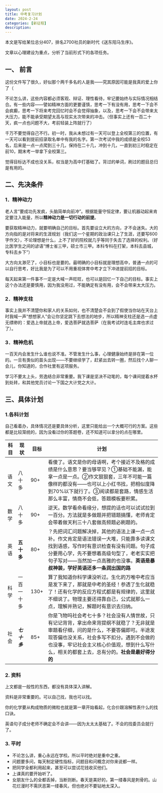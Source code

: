 ```yaml
---
layout: post
title: 中考复习计划
date: 2024-2-24
categories: [新征程]
description:
---
```


本文是写给某位总分407，排名2700社员的新时代《送东阳马生序》。

文章以心理建设为重点，分析了当前形式下的各项任务。

## 一、 前言

这份文件写了很久，好似那个两千多名的人是我——究其原因可能是我真的爱上你了（

不论怎么讲，这些内容都必须客观、辩证、理性看待，牢记要始终与实际情况相结合。有一些内容——譬如精神方面的更要谨慎，思考一下有没有用，思考一下会不会疯癫，思考一下将来考完回忆时会不会觉得抽象，以及，思考一下会不会带来太大压力，能不能承受期望太高与现实太次带来的冲击。（但事实上还有一百二十天，疯一点也问题不大，考前轻装上阵就行了）

千万不要觉得自己不行。初一时，我从未想过有一天可以登上全校第三的位置，有一天可以看到提前招录取名单中有我的名字。第一次考试中我的成绩是全校53名，后来是一点一点爬到三十几，保持在二十几，冲到十几，一直到初三时稳定在前10，期末考一举拿下全校第三。

觉得目标达不成也没关系，权当是为高中打基础了。背过的单词，刷过的题目总归是有用的。

## 二、**先决条件**

### 1．精神动力

老人言“要成功先发疯，头脑简单向前冲”。根据能量守恒定律，要让机器动起来肯定要注入能量，所以**精神动力是一切行动的前提**。

要获取精神动力，就要明确自己的目标。首先要设立大的方向，才不会迷失。大的方向指的是对将来的生涯规划（我们这一个星期的政治课只上了生涯，还要写600字作文），不论理想是什么，上不了好的院校就几乎等同于失去了选择的权利。（好比医学生之间的谚语“博士省三甲，硕士市三甲。本科专科在打架，本科去县城，专科去乡下”）

大方向太渺茫了，小目标也是要的。最明确的小目标就是理想高中，普通一点的可以自行思考，好比我是为了可以不用重视体育中考才立下冲进提前招的目标。

每天起来第一件事不一定是大喊一声旺旺，也可以是回忆一下自己的目标。事实上这个办法还是要慎用，因为我没用过，不能确定有没有用，会不会带来太大压力。

### 2．精神支柱

事实上我并不清楚你和家人的关系如何，也不清楚会不会到了假使当你站在天台上时我喊一声“想想家人”会让你坚定跳下去想法的地步，所以精神支柱还是选一点虚无缥缈的：爱选上帝就选上帝，爱选菩萨就选菩萨（在我考试时连毛主席也求过了）。

### 3．精神危机

一百天内会发生什么谁也说不准。不管发生什么事，心理健康始终是排在第一位的。一旦有类似的苗头出现——不要继续学了，赶紧出去转一圈，然后找个人聊一会儿，你知道的，合作社里有这项服务。

学习不要太上头，劳逸结合非常重要。我下课是坚决不动笔的，每个课间提着水杯到处转，和其他党员讨论一下国之大计党之大计。

## 三、具体计划

### 1.各科计划

自己看着办，具体情况还是要具体分析，这里只能给出一个大概可行的方案。这些都是比较笼统的，因为没看过你的答题卷，还不知道可以拿分的点在哪里。

| 科目 |  现状|目标 |计划|
|--|--|--|--|
| 语文 |八十多  |90+|看傻了。语文是你的母语啊，考个接近不及格的成绩是什么意思？要当够罕见？①基础不能漏，能拿一点是一点。②作文狠狠套，三年不可能一篇像样的都没有——也可以上小红书找，把相似度降到70%以下就行了。③阅读都是套路，情感生活那么丰富，情商不会低，答题模板要积累。|
| 数学  | 八十多 | 90+ | 逆天。数学看命看缘分，想提的话也可以试试拉到一百分。方法就是多做题并把错题搞懂，老师肯定会带着做天利三十八套做高频题必刷题的。 |
|英语|**五十多**|80+|？先把词汇问题解决掉，其他的语法上课一点一点补。作文肯定是语法错误一大堆，只能靠多读课文找到语感，写作时有意识检查有没有问题。句子成分要用心学，先不要想着高级句型了，老老实实把句子写对——当然加一点高雅的也没事。**英语是暴叔神装，学好英语还多一条润出国的路**|
|科学|一百一十多|130+|算了我知道你科学课没听过。生化的万唯中考应当是发下来了，那就是中考的圣经！参透了生化就稳了！还有化学的反应方程式都是有规律的，这里就不细说了。物理主要还得靠自己，公式就那么一点，理解并熟记，解题时有意识去归纳。|
|社会|**_七十多_**|85+|你是飞物吗社会考七十多？社会没有人情世故，只有记记背背，拿出命来背提纲不就稳了？无非就是审题看仔细，问的是什么，不要答偏即可。半途发现答偏也没关系，社会多写不扣分。遇到不会做的也没事，牢记社会主义核心价值观，想到什么写什么，相关的都套上去，总有分的。**社会是最好得分的**|

### 2. 资料

上文都是一般性的东西，都没有具体深入讲解。

资料是非常重要的。可以自己找，我也可以找。

你的化学要从构成物质的微粒也就是第一章开始看起，化合价跟溶解性表什么的找口诀。

英语句子成分老师不确定会不会讲——因为太太太基础了。不会的找委员会就行了。

### 3. 平时

 - 不论怎么讲，重心永远在学校。所以平时绝对是重中之重。
 - 问题要多问，每天制定硬性指标，问题目和问概念对你来说都一样。
 - 把同学全都利用起来，甚至可以尝试花钱收买他们。
 - 上课真的要开始听了。
 - 女朋友什么的全都丢掉，当断则断。春天是美好的，第一缕春风是刺骨的。山花烂漫时不需厌恶第一缕春风，但也绝对不要钻地太深入。
